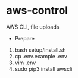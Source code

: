 # aws-control

AWS CLI, file uploads

* Prepare
1. bash setup/install.sh
2. cp .env.example .env
3. vim .env 
4. sudo pip3 install awscli

